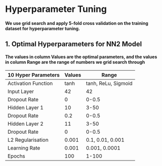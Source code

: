 # Hyperparameter Tuning
#### We use grid search and apply 5-fold cross validation on the training dataset for hyperparameter tuning. 

## 1. Optimal Hyperparameters for NN2 Model
#### The values in column Values are the optimal parameters, and the values in column Range are the range of numbers we grid search through

| 10 Hyper Parameters  | Values | Range               |
|----------------------|--------|---------------------|
| Activation Function  | tanh   | tanh, ReLu, Sigmoid |
| Input Layer          | 42     | 42                  |
| Dropout Rate         | 0      | 0-0.5               |
| Hidden Layer 1       | 10     | 3-50                |
| Dropout Rate         | 0.2    | 0-0.5               |
| Hidden Layer 2       | 11     | 3-50                |
| Dropout Rate         | 0      | 0-0.5               |
| L2 Regularisation    | 0.001  | 0.1, 0.01, 0.001    |
| Learning Rate        | 0.001  | 0.001, 0.0001       |
| Epochs               | 100    | 1-100               |
